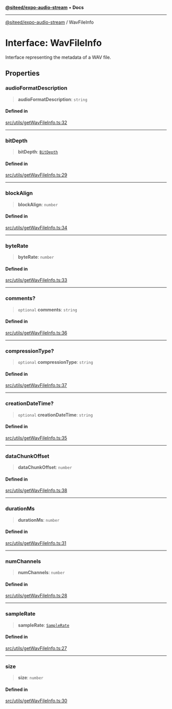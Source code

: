 [**@siteed/expo-audio-stream**](../README.md) • **Docs**

***

[@siteed/expo-audio-stream](../README.md) / WavFileInfo

# Interface: WavFileInfo

Interface representing the metadata of a WAV file.

## Properties

### audioFormatDescription

> **audioFormatDescription**: `string`

#### Defined in

[src/utils/getWavFileInfo.ts:32](https://github.com/deeeed/expo-audio-stream/blob/cdc0d075d8a3b6b896f587c10308b8343ca49ca7/packages/expo-audio-stream/src/utils/getWavFileInfo.ts#L32)

***

### bitDepth

> **bitDepth**: [`BitDepth`](../type-aliases/BitDepth.md)

#### Defined in

[src/utils/getWavFileInfo.ts:29](https://github.com/deeeed/expo-audio-stream/blob/cdc0d075d8a3b6b896f587c10308b8343ca49ca7/packages/expo-audio-stream/src/utils/getWavFileInfo.ts#L29)

***

### blockAlign

> **blockAlign**: `number`

#### Defined in

[src/utils/getWavFileInfo.ts:34](https://github.com/deeeed/expo-audio-stream/blob/cdc0d075d8a3b6b896f587c10308b8343ca49ca7/packages/expo-audio-stream/src/utils/getWavFileInfo.ts#L34)

***

### byteRate

> **byteRate**: `number`

#### Defined in

[src/utils/getWavFileInfo.ts:33](https://github.com/deeeed/expo-audio-stream/blob/cdc0d075d8a3b6b896f587c10308b8343ca49ca7/packages/expo-audio-stream/src/utils/getWavFileInfo.ts#L33)

***

### comments?

> `optional` **comments**: `string`

#### Defined in

[src/utils/getWavFileInfo.ts:36](https://github.com/deeeed/expo-audio-stream/blob/cdc0d075d8a3b6b896f587c10308b8343ca49ca7/packages/expo-audio-stream/src/utils/getWavFileInfo.ts#L36)

***

### compressionType?

> `optional` **compressionType**: `string`

#### Defined in

[src/utils/getWavFileInfo.ts:37](https://github.com/deeeed/expo-audio-stream/blob/cdc0d075d8a3b6b896f587c10308b8343ca49ca7/packages/expo-audio-stream/src/utils/getWavFileInfo.ts#L37)

***

### creationDateTime?

> `optional` **creationDateTime**: `string`

#### Defined in

[src/utils/getWavFileInfo.ts:35](https://github.com/deeeed/expo-audio-stream/blob/cdc0d075d8a3b6b896f587c10308b8343ca49ca7/packages/expo-audio-stream/src/utils/getWavFileInfo.ts#L35)

***

### dataChunkOffset

> **dataChunkOffset**: `number`

#### Defined in

[src/utils/getWavFileInfo.ts:38](https://github.com/deeeed/expo-audio-stream/blob/cdc0d075d8a3b6b896f587c10308b8343ca49ca7/packages/expo-audio-stream/src/utils/getWavFileInfo.ts#L38)

***

### durationMs

> **durationMs**: `number`

#### Defined in

[src/utils/getWavFileInfo.ts:31](https://github.com/deeeed/expo-audio-stream/blob/cdc0d075d8a3b6b896f587c10308b8343ca49ca7/packages/expo-audio-stream/src/utils/getWavFileInfo.ts#L31)

***

### numChannels

> **numChannels**: `number`

#### Defined in

[src/utils/getWavFileInfo.ts:28](https://github.com/deeeed/expo-audio-stream/blob/cdc0d075d8a3b6b896f587c10308b8343ca49ca7/packages/expo-audio-stream/src/utils/getWavFileInfo.ts#L28)

***

### sampleRate

> **sampleRate**: [`SampleRate`](../type-aliases/SampleRate.md)

#### Defined in

[src/utils/getWavFileInfo.ts:27](https://github.com/deeeed/expo-audio-stream/blob/cdc0d075d8a3b6b896f587c10308b8343ca49ca7/packages/expo-audio-stream/src/utils/getWavFileInfo.ts#L27)

***

### size

> **size**: `number`

#### Defined in

[src/utils/getWavFileInfo.ts:30](https://github.com/deeeed/expo-audio-stream/blob/cdc0d075d8a3b6b896f587c10308b8343ca49ca7/packages/expo-audio-stream/src/utils/getWavFileInfo.ts#L30)
